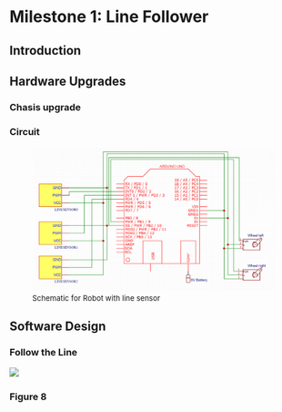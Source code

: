 # Milestone 1: Line Follower

## Introduction

## Hardware Upgrades

### Chasis upgrade

### Circuit
<figure>
    <img src="https://raw.githubusercontent.com/PBC48/ECE-3400-Fall-2018/master/docs/images/Schematic-RobotLineSensing.PNG" width="800"/>
    <font size="2">
    <figcaption> Schematic for Robot with line sensor
    </figcaption>
    </font>
</figure>


## Software Design

### Follow the Line


<a><img src="https://github.com/PBC48/ECE-3400-Fall-2018/blob/master/docs/images/milestone1/gif-followLine.gif" width = "1200" height = "auto"></a>

### Figure 8

